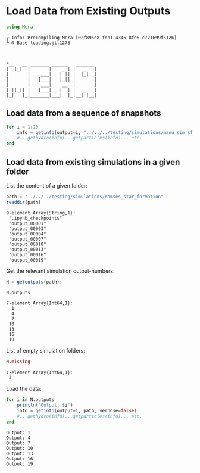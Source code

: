 # Load Data from Existing Outputs


```julia
using Mera
```

    ┌ Info: Precompiling Mera [02f895e8-fdb1-4346-8fe6-c721699f5126]
    └ @ Base loading.jl:1273


    
    *__   __ _______ ______   _______ 
    |  |_|  |       |    _ | |   _   |
    |       |    ___|   | || |  |_|  |
    |       |   |___|   |_||_|       |
    |       |    ___|    __  |       |
    | ||_|| |   |___|   |  | |   _   |
    |_|   |_|_______|___|  |_|__| |__|
    


## Load data from a sequence of snapshots


```julia
for i = 1:10
    info = getinfo(output=i, "../../../testing/simulations/manu_sim_sf_L10", verbose=false)
    #...gethydro(info)...getparticles(info)... etc.
end
```

## Load data from existing simulations in a given folder
List the content of a given folder:


```julia
path = "../../../testing/simulations/ramses_star_formation"
readdir(path)
```




    9-element Array{String,1}:
     ".ipynb_checkpoints"
     "output_00001"      
     "output_00003"      
     "output_00004"      
     "output_00007"      
     "output_00010"      
     "output_00013"      
     "output_00016"      
     "output_00019"      



Get the relevant simulation output-numbers:


```julia
N = getoutputs(path);
```


```julia
N.outputs
```




    7-element Array{Int64,1}:
      1
      4
      7
     10
     13
     16
     19



List of empty simulation folders:


```julia
N.missing
```




    1-element Array{Int64,1}:
     3



Load the data:


```julia
for i in N.outputs
    println("Output: $i")
    info = getinfo(output=i, path, verbose=false)
    #...gethydro(info)...getparticles(info)... etc.
end
```

    Output: 1
    Output: 4
    Output: 7
    Output: 10
    Output: 13
    Output: 16
    Output: 19



```julia

```
